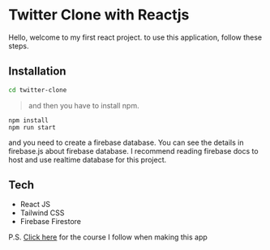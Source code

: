# Twitter Clone with Reactjs

Hello, welcome to my first react project. 
to use this application, follow these steps. 
## Installation

 ```bash   
cd twitter-clone
```
> and then you have to install npm.
```
npm install
npm run start
```

and you need to create a firebase database. 
You can see the details in firebase.js about firebase database.
I recommend reading firebase docs to host and use realtime database for this project.

## Tech
- React JS
- Tailwind CSS
- Firebase Firestore

P.S. [Click here](https://youtube.com/playlist?list=PLDq0IUpYONvTVIah8Ji48ZmAei5rSgPYJ) for the course I follow when making this app
